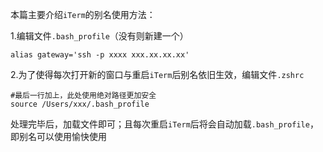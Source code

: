 本篇主要介绍`iTerm`的别名使用方法：



1.编辑文件`.bash_profile`（没有则新建一个）

```shell
alias gateway='ssh -p xxxx xxx.xx.xx.xx'
```



2.为了使得每次打开新的窗口与重启`iTerm`后别名依旧生效，编辑文件`.zshrc`

```shell
#最后一行加上，此处使用绝对路径更加安全
source /Users/xxx/.bash_profile
```



处理完毕后，加载文件即可；且每次重启`iTerm`后将会自动加载`.bash_profile`，即别名可以使用愉快使用